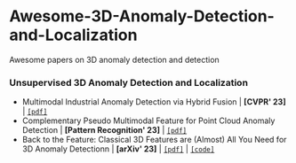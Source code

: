 # Awesome-3D-Anomaly-Detection-and-Localization
Awesome papers on 3D anomaly detection and detection

### Unsupervised 3D Anomaly Detection and Localization
- Multimodal Industrial Anomaly Detection via Hybrid Fusion  | **[CVPR' 23]** | [`[pdf]`](https://arxiv.org/pdf/2303.00601.pdf)
- Complementary Pseudo Multimodal Feature for Point Cloud Anomaly Detection   | **[Pattern Recognition' 23]** | [`[pdf]`](https://arxiv.org/pdf/2303.13194.pdf)
- Back to the Feature: Classical 3D Features are (Almost) All You Need for 3D Anomaly Detectionn   | **[arXiv' 23]** | [`[pdf]`](https://arxiv.org/pdf/2303.13194.pdf) | [`[code]`](https://github.com/eliahuhorwitz/3D-ADS)


